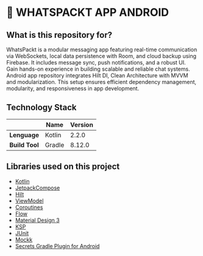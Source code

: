# 🤖 WHATSPACKT APP ANDROID
## What is this repository for?

WhatsPackt is a modular messaging app featuring real-time communication via WebSockets, local data persistence with Room, and cloud backup using Firebase. It includes message sync, push notifications, and a robust UI. Gain hands-on experience in building scalable and reliable chat systems. Android app repository integrates Hilt DI, Clean Architecture with MVVM and modularization. This setup ensures efficient dependency management, modularity, and responsiveness in app development.


## Technology Stack

|                | **Name** | **Version** |  
|----------------|----------|-------------|  
| **Lenguage**   | Kotlin   | 2.2.0       |  
| **Build Tool** | Gradle   | 8.12.0      |  


## Libraries used on this project
- [Kotlin](https://kotlinlang.org/)
- [JetpackCompose](https://developer.android.com/jetpack/compose)
- [Hilt](https://developer.android.com/training/dependency-injection/hilt-android)
- [ViewModel](https://developer.android.com/topic/libraries/architecture/viewmodel)
- [Coroutines](https://github.com/Kotlin/kotlinx.coroutines)
- [Flow](https://kotlin.github.io/kotlinx.coroutines/kotlinx-coroutines-core/kotlinx.coroutines.flow/)
- [Material Design 3](https://developer.android.com/jetpack/compose/designsystems/material3)
- [KSP](https://github.com/google/ksp)
- [JUnit](https://developer.android.com/training/testing/local-tests)
- [Mockk](https://mockk.io)
- [Secrets Gradle Plugin for Android](https://github.com/google/secrets-gradle-plugin)
